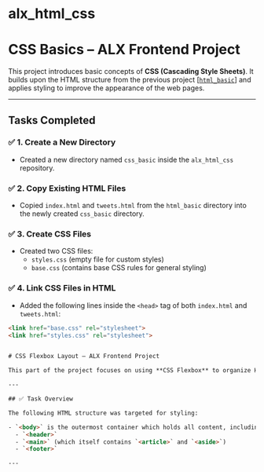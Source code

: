 # alx_html_css

# CSS Basics – ALX Frontend Project

This project introduces basic concepts of **CSS (Cascading Style Sheets)**. It builds upon the HTML structure from the previous project [[`html_basic`](https://github.com/ArchieK9/My_First_Portfolio)] and applies styling to improve the appearance of the web pages.

---

## Tasks Completed

### ✅ 1. Create a New Directory

- Created a new directory named `css_basic` inside the `alx_html_css` repository.

### ✅ 2. Copy Existing HTML Files

- Copied `index.html` and `tweets.html` from the `html_basic` directory into the newly created `css_basic` directory.

### ✅ 3. Create CSS Files

- Created two CSS files:
  - `styles.css` (empty file for custom styles)
  - `base.css` (contains base CSS rules for general styling)

### ✅ 4. Link CSS Files in HTML

- Added the following lines inside the `<head>` tag of both `index.html` and `tweets.html`:

```html
<link href="base.css" rel="stylesheet">
<link href="styles.css" rel="stylesheet">


# CSS Flexbox Layout – ALX Frontend Project

This part of the project focuses on using **CSS Flexbox** to organize HTML page structure effectively. It enhances the visual layout of the webpage by arranging content using flexible containers and directional flows.

---

## ✅ Task Overview

The following HTML structure was targeted for styling:

- `<body>` is the outermost container which holds all content, including:
  - `<header>`
  - `<main>` (which itself contains `<article>` and `<aside>`)
  - `<footer>`

---
